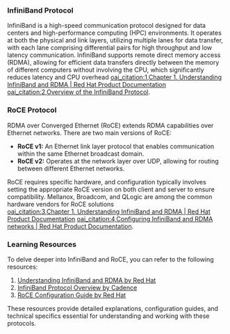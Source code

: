 ### InfiniBand Protocol
InfiniBand is a high-speed communication protocol designed for data centers and high-performance computing (HPC) environments. It operates at both the physical and link layers, utilizing multiple lanes for data transfer, with each lane comprising differential pairs for high throughput and low latency communication. InfiniBand supports remote direct memory access (RDMA), allowing for efficient data transfers directly between the memory of different computers without involving the CPU, which significantly reduces latency and CPU overhead [oai_citation:1,Chapter 1. Understanding InfiniBand and RDMA | Red Hat Product Documentation](https://docs.redhat.com/en/documentation/red_hat_enterprise_linux/8/html/configuring_infiniband_and_rdma_networks/understanding-infiniband-and-rdma_configuring-infiniband-and-rdma-networks) [oai_citation:2,Overview of the InfiniBand Protocol](https://resources.system-analysis.cadence.com/blog/overview-of-the-infiniband-protocol).

### RoCE Protocol
RDMA over Converged Ethernet (RoCE) extends RDMA capabilities over Ethernet networks. There are two main versions of RoCE:
- **RoCE v1:** An Ethernet link layer protocol that enables communication within the same Ethernet broadcast domain.
- **RoCE v2:** Operates at the network layer over UDP, allowing for routing between different Ethernet networks.

RoCE requires specific hardware, and configuration typically involves setting the appropriate RoCE version on both client and server to ensure compatibility. Mellanox, Broadcom, and QLogic are among the common hardware vendors for RoCE solutions [oai_citation:3,Chapter 1. Understanding InfiniBand and RDMA | Red Hat Product Documentation](https://docs.redhat.com/en/documentation/red_hat_enterprise_linux/8/html/configuring_infiniband_and_rdma_networks/understanding-infiniband-and-rdma_configuring-infiniband-and-rdma-networks) [oai_citation:4,Configuring InfiniBand and RDMA networks | Red Hat Product Documentation](https://access.redhat.com/documentation/en-us/red_hat_enterprise_linux/9/html-single/configuring_infiniband_and_rdma_networks/index).

### Learning Resources
To delve deeper into InfiniBand and RoCE, you can refer to the following resources:
1. [Understanding InfiniBand and RDMA by Red Hat](https://access.redhat.com/documentation/en-us/red_hat_enterprise_linux/8/html/configuring_infiniband_and_rdma_networks/understanding-infiniband-and-rdma_assembly_index)
2. [InfiniBand Protocol Overview by Cadence](https://resources.system-analysis.cadence.com/blog/2021/overview-of-the-infiniband-protocol)
3. [RoCE Configuration Guide by Red Hat](https://access.redhat.com/documentation/en-us/red_hat_enterprise_linux/8/html/configuring_infiniband_and_rdma_networks/configuring-roce_configuring-infiniband-and-rdma-networks)

These resources provide detailed explanations, configuration guides, and technical specifics essential for understanding and working with these protocols.
